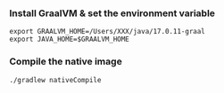 
### Install GraalVM & set the environment variable

```
export GRAALVM_HOME=/Users/XXX/java/17.0.11-graal
export JAVA_HOME=$GRAALVM_HOME
```

### Compile the native image

```
./gradlew nativeCompile
```

